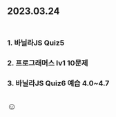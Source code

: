 ## 2023.03.24<br/><br/>

### 1. 바닐라JS Quiz5
### 2. 프로그래머스 lv1 10문제
### 3. 바닐라JS Quiz6 예습 4.0~4.7




## ☺
